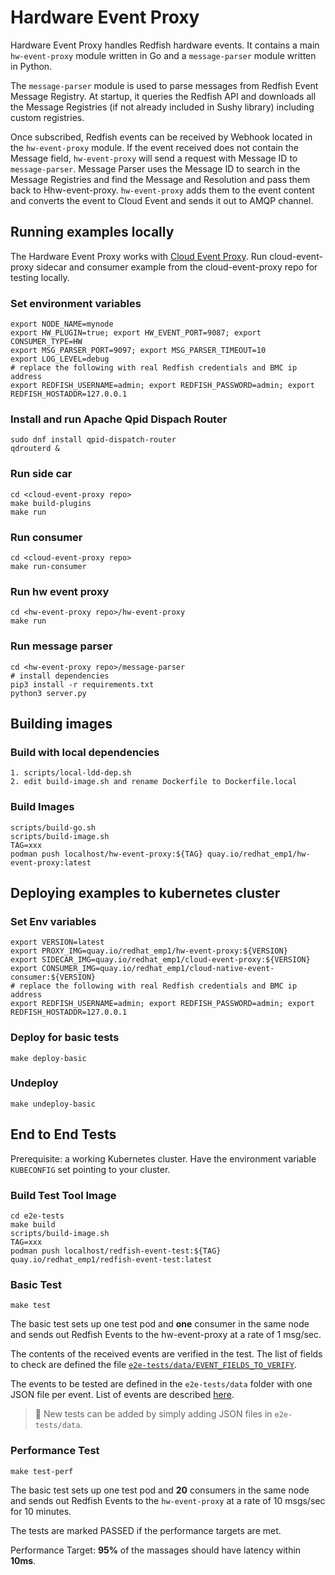 # Hardware Event Proxy

Hardware Event Proxy handles Redfish hardware events. It contains a main `hw-event-proxy` module written in Go and a `message-parser` module written in Python.

The `message-parser` module is used to parse messages from Redfish Event Message Registry. At startup, it queries the Redfish API and downloads all the Message Registries (if not already included in Sushy library) including custom registries.

Once subscribed, Redfish events can be received by Webhook located in the `hw-event-proxy` module. If the event received does not contain the Message field, `hw-event-proxy` will send a request with Message ID to `message-parser`. Message Parser uses the Message ID to search in the Message Registries and find the Message and Resolution and pass them back to Hhw-event-proxy. `hw-event-proxy` adds them to the event content and converts the event to Cloud Event and sends it out to AMQP channel.  


## Running examples locally

The Hardware Event Proxy works with [Cloud Event Proxy](https://github.com/redhat-cne/cloud-event-proxy).
Run cloud-event-proxy sidecar and consumer example from the cloud-event-proxy repo for testing locally.

### Set environment variables
```shell
export NODE_NAME=mynode
export HW_PLUGIN=true; export HW_EVENT_PORT=9087; export CONSUMER_TYPE=HW
export MSG_PARSER_PORT=9097; export MSG_PARSER_TIMEOUT=10
export LOG_LEVEL=debug
# replace the following with real Redfish credentials and BMC ip address
export REDFISH_USERNAME=admin; export REDFISH_PASSWORD=admin; export REDFISH_HOSTADDR=127.0.0.1

```

### Install and run Apache Qpid Dispach Router
```shell
sudo dnf install qpid-dispatch-router
qdrouterd &
```
### Run side car
```shell
cd <cloud-event-proxy repo>
make build-plugins
make run
```
### Run consumer
```shell
cd <cloud-event-proxy repo>
make run-consumer
```
### Run hw event proxy
```shell
cd <hw-event-proxy repo>/hw-event-proxy
make run
```
### Run message parser
```shell
cd <hw-event-proxy repo>/message-parser
# install dependencies
pip3 install -r requirements.txt
python3 server.py
```

## Building images

### Build with local dependencies

```shell
1. scripts/local-ldd-dep.sh
2. edit build-image.sh and rename Dockerfile to Dockerfile.local
```

### Build Images

```shell
scripts/build-go.sh
scripts/build-image.sh
TAG=xxx
podman push localhost/hw-event-proxy:${TAG} quay.io/redhat_emp1/hw-event-proxy:latest
```

## Deploying examples to kubernetes cluster

### Set Env variables
```shell
export VERSION=latest
export PROXY_IMG=quay.io/redhat_emp1/hw-event-proxy:${VERSION}
export SIDECAR_IMG=quay.io/redhat_emp1/cloud-event-proxy:${VERSION}
export CONSUMER_IMG=quay.io/redhat_emp1/cloud-native-event-consumer:${VERSION}
# replace the following with real Redfish credentials and BMC ip address
export REDFISH_USERNAME=admin; export REDFISH_PASSWORD=admin; export REDFISH_HOSTADDR=127.0.0.1
```

### Deploy for basic tests
```shell
make deploy-basic
```

### Undeploy
```shell
make undeploy-basic
```

## End to End Tests

Prerequisite: a working Kubernetes cluster. Have the environment variable `KUBECONFIG` set pointing to your cluster.

### Build Test Tool Image
```shell
cd e2e-tests
make build
scripts/build-image.sh
TAG=xxx
podman push localhost/redfish-event-test:${TAG} quay.io/redhat_emp1/redfish-event-test:latest
```

### Basic Test
```shell
make test
```
The basic test sets up one test pod and **one** consumer in the same node and sends out Redfish Events to the hw-event-proxy at a rate of 1 msg/sec.

The contents of the received events are verified in the test. The list of fields to check are defined the file [`e2e-tests/data/EVENT_FIELDS_TO_VERIFY`](e2e-tests/data/EVENT_FIELDS_TO_VERIFY).

The events to be tested are defined in the `e2e-tests/data` folder with one JSON file per event. List of events are described [here](e2e-tests/data/README.md).

> 📝 New tests can be added by simply adding JSON files in `e2e-tests/data`.


### Performance Test
```shell
make test-perf
```
The basic test sets up one test pod and **20** consumers in the same node and sends out Redfish Events to the `hw-event-proxy` at a rate of 10 msgs/sec for 10 minutes.

The tests are marked PASSED if the performance targets are met.

Performance Target: **95%** of the massages should have latency within **10ms**.
